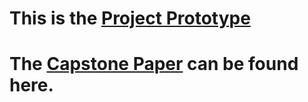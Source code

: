 # This is the [Project Prototype](https://www.figma.com/design/mjNVVmARtaPJ5taY0MiTJd/Capstone-Prototype?node-id=0-1&node-type=canvas&t=I2YBa02pk53Hk9d3-0)

# The [Capstone Paper](https://livemcledu-my.sharepoint.com/:w:/g/personal/2021naquintillan_live_mcl_edu_ph/EYZFlvyh_UxJnS4snkDsBaABCiXR0E0tdKUz6uAOXLSp8g?e=vlhmkW) can be found here.

